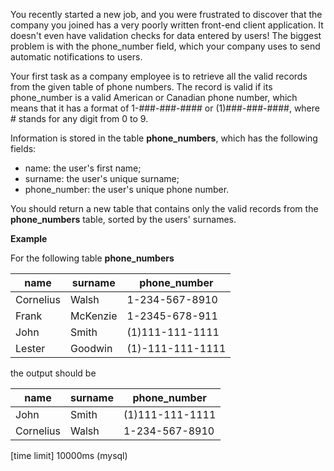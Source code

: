 You recently started a new job, and you were frustrated to discover that the company you joined has a very poorly written front-end client application. It doesn't even have validation checks for data entered by users! The biggest problem is with the phone_number field, which your company uses to send automatic notifications to users.

Your first task as a company employee is to retrieve all the valid records from the given table of phone numbers. The record is valid if its phone_number is a valid American or Canadian phone number, which means that it has a format of 1-###-###-#### or (1)###-###-####, where # stands for any digit from 0 to 9.

Information is stored in the table __phone_numbers__, which has the following fields:

* name: the user's first name;
* surname: the user's unique surname;
* phone_number: the user's unique phone number.

You should return a new table that contains only the valid records from the __phone_numbers__ table, sorted by the users' surnames.

__Example__

For the following table __phone_numbers__

|name|	surname	|phone_number|
|---|---|---|
|Cornelius	|Walsh	|1-234-567-8910|
|Frank	|McKenzie	|1-2345-678-911|
|John	|Smith	|(1)111-111-1111|
|Lester|	Goodwin	|(1)-111-111-1111|

the output should be

|name	|surname|	phone_number|
|---|---|---|
|John	|Smith	|(1)111-111-1111|
|Cornelius|	Walsh|	1-234-567-8910|

[time limit] 10000ms (mysql)
